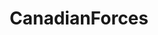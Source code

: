---
title: CanadianForces
crosslinks:
- youtubefactsbot
- autotldr
- livven
- canada
- navy
- AirForce
- canadaguns
- AskMen
- golfclap
- Teleshits
- modhelp
- AdviceAnimals
- SubredditDrama
- badwomensanatomy
- Drama
- news
- uncensorednews
- keto
- youtubot
- metacanada
---